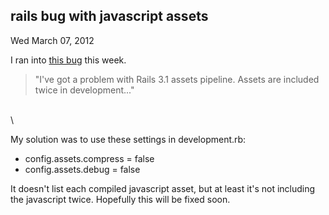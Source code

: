 
rails bug with javascript assets
--------------------------------

Wed March 07, 2012

I ran into [this
bug](http://stackoverflow.com/questions/8356251/rails-3-1-assets-strange-serving-in-development)
this week.

> "I've got a problem with Rails 3.1 assets pipeline. Assets are
> included twice in development..."

\
\

My solution was to use these settings in development.rb:

-   config.assets.compress = false
-   config.assets.debug = false

It doesn't list each compiled javascript asset, but at least it's not
including the javascript twice. Hopefully this will be fixed soon.
